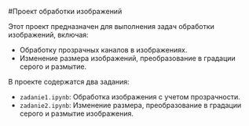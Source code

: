 #Проект обработки изображений

Этот проект предназначен для выполнения задач обработки изображений, включая:
- Обработку прозрачных каналов в изображениях.
- Изменение размера изображений, преобразование в градации серого и размытие.

В проекте содержатся два задания:
- `zadanie1.ipynb`: Обработка изображения с учетом прозрачности.
- `zadanie2.ipynb`: Изменение размера, преобразование в градации серого и размытие изображения.
